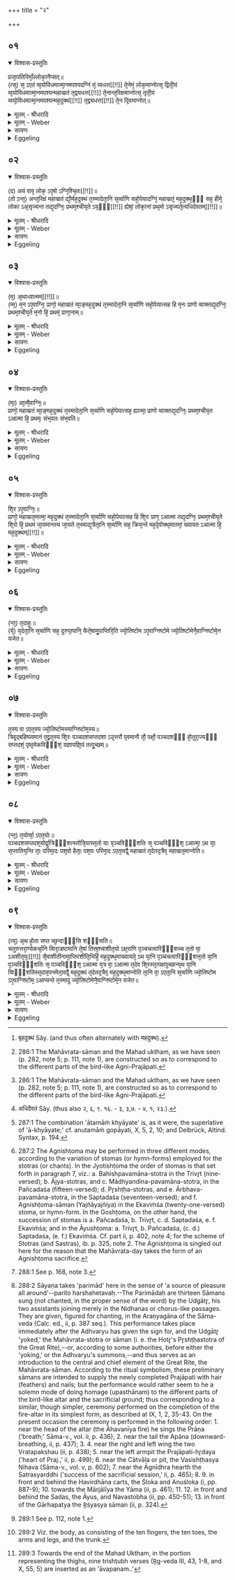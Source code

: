 +++
title = "२"

+++


## ०१


<details open><summary>विश्वास-प्रस्तुतिः</summary>

प्रजा᳘पतिरिमाँ᳘ल्लोका᳘नैप्सत्॥  
(त्स᳘) स᳘ ऽएतं व्व᳘योविधमात्मा᳘नमपश्यदग्निं तं᳘ व्यधत्त[[!!]] ते᳘नेमं᳘ लोक᳘माप्नोत्स᳘ द्विती᳘यं व्व᳘योविधमात्मा᳘नमपश्यन्महाव्व्रतं त᳘द्व्यधत्त[[!!]] ते᳘नान्त᳘रिक्षमाप्नोत्स᳘ तृती᳘यं व्वयो᳘विधमात्मा᳘नमपश्यन्मह᳘दुक्थं[[!!]] त᳘द्व्यधत्त[[!!]] ते᳘न दि᳘वमाप्नोत्॥
</details>

<details><summary>मूलम् - श्रीधरादि</summary>

प्रजा᳘पतिरिमाँ᳘ल्लोका᳘नैप्सत्॥  
(त्स᳘) स᳘ ऽएतं व्व᳘योविधमात्मा᳘नमपश्यदग्निं तं᳘ व्यधत्त[[!!]] ते᳘नेमं᳘ लोक᳘माप्नोत्स᳘ द्विती᳘यं व्व᳘योविधमात्मा᳘नमपश्यन्महाव्व्रतं त᳘द्व्यधत्त[[!!]] ते᳘नान्त᳘रिक्षमाप्नोत्स᳘ तृती᳘यं व्वयो᳘विधमात्मा᳘नमपश्यन्मह᳘दुक्थं[[!!]] त᳘द्व्यधत्त[[!!]] ते᳘न दि᳘वमाप्नोत्॥
</details>

<details><summary>मूलम् - Weber</summary>

प्रजा᳘पतिरिमां᳘लोका᳘नैप्सत्॥  
स᳘ एतं व᳘योविधमात्मा᳘नमपश्यदग्निं तं व्य᳘धत्त ते᳘नेमं᳘ लोक᳘माप्नोत्स᳘ द्विती᳘यं व᳘योविधमात्मा᳘नमपश्यन्महाव्रतं तद्व्य᳘धत्त ते᳘नान्त᳘रिक्षमाप्नोत्स᳘ तृती᳘यं वयो᳘विधमात्मा᳘नमपश्यन्मह᳘दुक्थं᳘ [^wbr_1] तद्व्य᳘धत्त ते᳘न दि᳘वमाप्नोत्॥  

[^wbr_1]: बृहदुक्थं Sây. (and thus often alternately with महदुक्थ).
</details>

<details><summary>सायणः</summary>

…
</details>

<details><summary>Eggeling</summary>

1. Prajāpati was desirous of gaining these worlds. He saw this bird-like body, the Fire-altar: he

fashioned it, and thereby gained this (terrestrial) world. He saw a second bird-like body, the (chant of the) Great Rite [^egg_530]: he fashioned it, and thereby gained the air. He saw a third bird-like body, the Great Litany [^egg_530]: he fashioned it, and thereby gained the sky.

[^egg_530]: 286:1 The Mahāvrata-sāman and the Mahad uktham, as we have seen (p. 282, note 5; p. 111, note 1), are constructed so as to correspond to the different parts of the bird-like Agni-Prajāpati.
</details>


## ०२


<details open><summary>विश्वास-प्रस्तुतिः</summary>

(द) अयं वाव᳘ लोक᳘ ऽए᳘षो ऽग्नि᳘श्चि᳘तः[[!!]]॥  
(तो ऽन्त᳘) अन्त᳘रिक्षं महाव्व्रतं द्यौ᳘र्मह᳘दुक्थं त᳘स्मादेता᳘नि स᳘र्व्वाणि सहो᳘पेयादग्निं᳘ महाव्व्रतं᳘ मह᳘दुक्थ᳘ᳫँ᳘ सह᳘ हीमे᳘ लोका ऽअ᳘सृज्यन्त तद्य᳘दग्निः᳘ प्रथम᳘श्चीय᳘ते ऽय᳘ᳫँ᳘[[!!]] ह्येषां᳘ लोका᳘नां प्रथ᳘मो ऽसृज्यते᳘त्यधिदेवतम्[[!!]]॥
</details>

<details><summary>मूलम् - श्रीधरादि</summary>

(द) अयं वाव᳘ लोक᳘ ऽए᳘षो ऽग्नि᳘श्चि᳘तः[[!!]]॥  
(तो ऽन्त᳘) अन्त᳘रिक्षं महाव्व्रतं द्यौ᳘र्मह᳘दुक्थं त᳘स्मादेता᳘नि स᳘र्व्वाणि सहो᳘पेयादग्निं᳘ महाव्व्रतं᳘ मह᳘दुक्थ᳘ᳫँ᳘ सह᳘ हीमे᳘ लोका ऽअ᳘सृज्यन्त तद्य᳘दग्निः᳘ प्रथम᳘श्चीय᳘ते ऽय᳘ᳫँ᳘[[!!]] ह्येषां᳘ लोका᳘नां प्रथ᳘मो ऽसृज्यते᳘त्यधिदेवतम्[[!!]]॥
</details>

<details><summary>मूलम् - Weber</summary>

अयं वाव᳘ लोक᳘ एॗषोऽग्नि᳘श्चितः᳟॥  
अन्त᳘रिक्षम् महाव्रतं द्यौ᳘र्मह᳘दुक्थं त᳘स्मादेता᳘नि स᳘र्वाणि सहो᳘पेयादग्नि᳘म् महाव्रत᳘म् मह᳘दुक्थ᳘ᳫं᳘ सहॗ हीमे᳘ लोका अ᳘सृज्यन्त तद्य᳘दग्निः᳘ प्रथम᳘श्चीय᳘तेॗऽयᳫं ह्येषां᳘ लोका᳘नाम् प्रथॗमोऽसृज्यते᳘त्यधिदेवत᳘म् [^wbr_2] ॥  

[^wbr_2]: अधिदैवतं Sây. (thus also २, ६, ९. १६. - ३, ३,७. - ४, १, २३.).
</details>

<details><summary>सायणः</summary>

…
</details>

<details><summary>Eggeling</summary>

2. This built Fire-altar, doubtless, is this (terrestrial) world, the Great Rite the air, and the Great Litany the sky: all these, the Fire-altar, the Great Rite, and the Great Litany, one ought therefore to undertake together, for these worlds were created together; and as to why the Fire-altar is built first, it is because of these worlds this (terrestrial) one was created first. Thus with regard to the deity.
</details>


## ०३


<details open><summary>विश्वास-प्रस्तुतिः</summary>

(म᳘) अ᳘थाध्यात्मम्[[!!]]॥  
(म्म᳘) म᳘न ऽए᳘वाग्निः᳘ प्राणो᳘ महाव्व्रतं व्वा᳘ङ्मह᳘दुक्थं त᳘स्मादेता᳘नि स᳘र्व्वाणि सहो᳘पेयात्सह हि म᳘नः प्राणो व्वाक्तद्य᳘दग्निः᳘ प्रथम᳘श्चीय᳘ते म᳘नो हि᳘ प्रथमं᳘ प्राणा᳘नाम्॥
</details>

<details><summary>मूलम् - श्रीधरादि</summary>

(म᳘) अ᳘थाध्यात्मम्[[!!]]॥  
(म्म᳘) म᳘न ऽए᳘वाग्निः᳘ प्राणो᳘ महाव्व्रतं व्वा᳘ङ्मह᳘दुक्थं त᳘स्मादेता᳘नि स᳘र्व्वाणि सहो᳘पेयात्सह हि म᳘नः प्राणो व्वाक्तद्य᳘दग्निः᳘ प्रथम᳘श्चीय᳘ते म᳘नो हि᳘ प्रथमं᳘ प्राणा᳘नाम्॥
</details>

<details><summary>मूलम् - Weber</summary>

अ᳘थाध्यात्म᳘म्॥  
म᳘न एॗवाग्निः᳘ प्राणो᳘ महाव्रतं वा᳘ङ्मह᳘दुक्थं त᳘स्मादेता᳘नि स᳘र्वाणि सहो᳘पेयात्सह हि म᳘नः प्राणो वाक्तद्य᳘दग्निः᳘ प्रथम᳘श्चीय᳘ते म᳘नो हि᳘ प्रथम᳘म् प्राणा᳘नाम्॥
</details>

<details><summary>सायणः</summary>

…
</details>

<details><summary>Eggeling</summary>

3. Now with regard to the body. The Fire-altar is the mind, the (chant of the) Great Rite the breath, and the Great Litany speech: all these one ought therefore to undertake together, for mind, breath, and speech belong together; as to why the Fire-altar is built first, it is because the mind is prior to the breathings.
</details>


## ०४


<details open><summary>विश्वास-प्रस्तुतिः</summary>

(मा᳘) आ᳘त्मै᳘वाग्निः᳘॥  
प्राणो᳘ महाव्व्रतं व्वा᳘ङ्मह᳘दुक्थं त᳘स्मादेता᳘नि स᳘र्व्वाणि सहो᳘पेयात्सह᳘ ह्यात्मा᳘ प्राणो व्वाक्तद्य᳘दग्निः᳘ प्रथम᳘श्चीय᳘त ऽआत्मा हि᳘ प्रथमः᳘ संभ᳘वतः संभ᳘वति॥
</details>

<details><summary>मूलम् - श्रीधरादि</summary>

(मा᳘) आ᳘त्मै᳘वाग्निः᳘॥  
प्राणो᳘ महाव्व्रतं व्वा᳘ङ्मह᳘दुक्थं त᳘स्मादेता᳘नि स᳘र्व्वाणि सहो᳘पेयात्सह᳘ ह्यात्मा᳘ प्राणो व्वाक्तद्य᳘दग्निः᳘ प्रथम᳘श्चीय᳘त ऽआत्मा हि᳘ प्रथमः᳘ संभ᳘वतः संभ᳘वति॥
</details>

<details><summary>मूलम् - Weber</summary>

आॗत्मैॗवाग्निः᳟॥  
प्राणो᳘ महाव्रतं वा᳘ङ् मह᳘दुक्थं त᳘स्मादेता᳘नि स᳘र्वाणि सहो᳘पेयात्सहॗ ह्यात्मा᳘ प्राणो वाक्तद्य᳘दग्निः᳘ प्रथम᳘श्चीय᳘त आत्मा हि᳘ प्रथमः᳘ सम्भ᳘वतः सम्भ᳘वति॥
</details>

<details><summary>सायणः</summary>

…
</details>

<details><summary>Eggeling</summary>

4. The Fire-altar, indeed, is the body (trunk), the Great Rite the breath, and the Great Litany speech: all these one ought therefore to undertake together, for body, breath, and speech belong together; and as to why the Fire-altar is built first, it is because of him who is produced the trunk is produced first.
</details>


## ०५


<details open><summary>विश्वास-प्रस्तुतिः</summary>

शि᳘र ऽए᳘वाग्निः᳘॥  
प्राणो᳘ महाव्व्रत᳘मात्मा᳘ मह᳘दुक्थं त᳘स्मादेता᳘नि स᳘र्व्वाणि सहो᳘पेयात्सह हि शि᳘रः प्राण᳘ ऽआत्मा तद्य᳘दग्निः᳘ प्रथम᳘श्चीय᳘ते शि᳘रो हि᳘ प्रथमं जा᳘यमानस्य जा᳘यते त᳘स्माद्य᳘त्रैता᳘नि स᳘र्व्वाणि सह᳘ क्रिय᳘न्ते मह᳘दे᳘वोक्थ᳘मातमां᳘ ख्यायत ऽआत्मा हि᳘ मह᳘दुक्थम्[[!!]]॥
</details>

<details><summary>मूलम् - श्रीधरादि</summary>

शि᳘र ऽए᳘वाग्निः᳘॥  
प्राणो᳘ महाव्व्रत᳘मात्मा᳘ मह᳘दुक्थं त᳘स्मादेता᳘नि स᳘र्व्वाणि सहो᳘पेयात्सह हि शि᳘रः प्राण᳘ ऽआत्मा तद्य᳘दग्निः᳘ प्रथम᳘श्चीय᳘ते शि᳘रो हि᳘ प्रथमं जा᳘यमानस्य जा᳘यते त᳘स्माद्य᳘त्रैता᳘नि स᳘र्व्वाणि सह᳘ क्रिय᳘न्ते मह᳘दे᳘वोक्थ᳘मातमां᳘ ख्यायत ऽआत्मा हि᳘ मह᳘दुक्थम्[[!!]]॥
</details>

<details><summary>मूलम् - Weber</summary>

शि᳘र एॗवाग्निः᳟॥  
प्राणो᳘ महाव्रत᳘मात्मा᳘ मह᳘दुक्थं त᳘स्मादेता᳘नि स᳘र्वाणि सहो᳘पेयात्सह हि शि᳘रः प्राण᳘ आत्मा तद्य᳘दग्निः᳘ प्रथम᳘श्चीय᳘ते शि᳘रो हि᳘ प्रथमं जा᳘यमानस्य जा᳘यते त᳘स्माद्य᳘त्रैता᳘नि स᳘र्वाणि सह᳘ क्रिय᳘न्ते मह᳘देॗवोक्थ᳘मातमां᳘ ख्यायत आत्मा हि᳘ मह᳘दुक्थ᳘म्॥
</details>

<details><summary>सायणः</summary>

…
</details>

<details><summary>Eggeling</summary>

5. The Fire-altar, indeed, is the head, the Great Rite the breath, and the Great Litany the body:

one ought therefore to undertake all these together, for head, breath, and body belong together; and as to why the Fire-altar is built first, it is because of him who is born the head is born first; and hence, whenever all these are undertaken together the Great Litany, indeed, is accounted the highest (ātamām) [^egg_531], for the Great Litany is the body (or self, ātman).

[^egg_531]: 287:1 The combination 'ātamāṁ khyāyate' is, as it were, the superlative of 'ā-khyāyate;' cf. anutamāṁ gopāyati, X, 5, 2, 10; and Delbrück, Altind. Syntax, p. 194.
</details>


## ०६


<details open><summary>विश्वास-प्रस्तुतिः</summary>

(न्त᳘) त᳘दाहुः॥  
(र्य᳘) य᳘देता᳘नि स᳘र्व्वाणि सह᳘ दुरुपा᳘पानि᳘ कैते᳘षामु᳘पाप्तिरि᳘ति ज्यो᳘तिष्टोम ऽए᳘वाग्निष्टोमे ज्यो᳘तिष्टोमेनै᳘वाग्निष्टोमे᳘न यजेत॥
</details>

<details><summary>मूलम् - श्रीधरादि</summary>

(न्त᳘) त᳘दाहुः॥  
(र्य᳘) य᳘देता᳘नि स᳘र्व्वाणि सह᳘ दुरुपा᳘पानि᳘ कैते᳘षामु᳘पाप्तिरि᳘ति ज्यो᳘तिष्टोम ऽए᳘वाग्निष्टोमे ज्यो᳘तिष्टोमेनै᳘वाग्निष्टोमे᳘न यजेत॥
</details>

<details><summary>मूलम् - Weber</summary>

त᳘दाहुः॥  
य᳘देता᳘नि स᳘र्वाणि सह᳘ दुरुपा᳘पानिॗ कैते᳘षामु᳘पाप्तिरि᳘ति ज्यो᳘तिष्टोम एॗवाग्निष्टोमे ज्यो᳘तिष्टोमेनैॗवाग्निष्टोमे᳘न यजेत॥
</details>

<details><summary>सायणः</summary>

…
</details>

<details><summary>Eggeling</summary>

6. As to this they say, 'If all these are difficult to obtain together, what (means of) obtaining them is there?'--In the Jyotishṭoma (form of the) Agnishṭoma [^egg_532]: let him perform offering with the Jyotishṭoma Agnishṭoma.

[^egg_532]: 287:2 The Agnishṭoma may be performed in three different modes, according to the variation of stomas (or hymn-forms) employed for the stotras (or chants). In the Jyotishṭoma the order of stomas is that set forth in paragraph 7, viz.: a. Bahishpavamāna-stotra in the Trivr̥t (nine-versed); b. Ājya-stotras, and c. Mādhyandina-pavamāna-stotra, in the Pañcadaśa (fifteen-versed); d. Pr̥shṭḥa-stotras, and e. Ārbhava-pavamāna-stotra, in the Saptadaśa (seventeen-versed); and f. Agnishṭoma-sāman (Yajñāyajñiya) in the Ekaviṁśa (twenty-one-versed) stoma, or hymn-form. In the Goshṭoma, on the other hand, the succession of stomas is a. Pañcadaśa, b. Trivr̥t, c. d. Saptadaśa, e. f. Ekaviṁśa; and in the Āyushṭoma: a. Trivr̥t, b. Pañcadaśa, (c. d.) Saptadaśa, (e. f.) Ekaviṁśa. Cf. part ii, p. 402, note 4; for the scheme of Stotras (and Sastras), ib. p. 325, note 2. The Agnishṭoma is singled out here for the reason that the Mahāvrata-day takes the form of an Agnishṭoma sacrifice.
</details>


## ०७


<details open><summary>विश्वास-प्रस्तुतिः</summary>

त᳘स्य वा ऽएत᳘स्य ज्यो᳘तिष्टोमस्याग्निष्टोम᳘स्य॥  
त्रिवृ᳘द्बहिष्पवमानं त᳘द्व्रत᳘स्य शि᳘रः पञ्चदशसप्तदशा ऽउ᳘त्तरौ प᳘वमानौ तौ᳘ पक्षौ᳘ पञ्चदशᳫँ᳭ हो᳘तुरा᳘ज्यᳫँ᳭ सप्तदशं᳘ पृष्ठ᳘मेकविᳫँ᳭शं᳘ यज्ञायज्ञि᳘यं तत्पु᳘च्छम्॥
</details>

<details><summary>मूलम् - श्रीधरादि</summary>

त᳘स्य वा ऽएत᳘स्य ज्यो᳘तिष्टोमस्याग्निष्टोम᳘स्य॥  
त्रिवृ᳘द्बहिष्पवमानं त᳘द्व्रत᳘स्य शि᳘रः पञ्चदशसप्तदशा ऽउ᳘त्तरौ प᳘वमानौ तौ᳘ पक्षौ᳘ पञ्चदशᳫँ᳭ हो᳘तुरा᳘ज्यᳫँ᳭ सप्तदशं᳘ पृष्ठ᳘मेकविᳫँ᳭शं᳘ यज्ञायज्ञि᳘यं तत्पु᳘च्छम्॥
</details>

<details><summary>मूलम् - Weber</summary>

त᳘स्य वा एत᳘स्य ज्यो᳘तिष्टोमस्याग्निष्टोम᳘स्य॥  
त्रिवृ᳘द्बहिष्पवमानं त᳘द्व्रत᳘स्य शि᳘रः पञ्चदशसप्तदशा उ᳘त्तरौ प᳘वमानौ तौ᳘ पक्षौ᳘ पञ्चदशᳫं हो᳘तुरा᳘ज्यᳫं सप्तदश᳘म् पृष्ठ᳘मेकविंशं᳘ यज्ञायज्ञि᳘यं तत्पु᳘छम्॥
</details>

<details><summary>सायणः</summary>

…
</details>

<details><summary>Eggeling</summary>

7. In this Jyotishṭoma Agnishṭoma the Bahishpavamāna (stotra) is (in) the Trivr̥t (stoma)--that is the head of the rite; the two other Pavamānas are (in) the Pañcadaśa and Saptadaśa (stomas)--they are the two wings; the Hotr̥'s

 Ājya (stotra) is (in) the Pañcadaśa, the Pr̥shṭḥa (stotra in) the Saptadaśa, and the Yajñāyajñiya (stotra in) the Ekaviṁśa (stoma)--they are the tail.
</details>


## ०८


<details open><summary>विश्वास-प्रस्तुतिः</summary>

(न्त᳘) त᳘योर्व्वा᳘ ऽएत᳘योः॥  
पञ्चदशसप्तदश᳘योर्द्वा᳘त्रिᳫँ᳭शत्स्तोत्रि᳘यास्त᳘तो याः प᳘ञ्चविᳫँ᳭शतिः स᳘ पञ्चविᳫँ᳭श᳘ ऽआत्मा᳘ ऽथ याः᳘ स᳘प्तातिय᳘न्ति ताः᳘ परिमा᳘दः पश᳘वो हैताः᳘ पश᳘वः परिमा᳘द ऽएता᳘वद्वै᳘ महाव्व्रतं त᳘देतद᳘त्रैव᳘ महाव्व्रत᳘माप्नोति॥
</details>

<details><summary>मूलम् - श्रीधरादि</summary>

(न्त᳘) त᳘योर्व्वा᳘ ऽएत᳘योः॥  
पञ्चदशसप्तदश᳘योर्द्वा᳘त्रिᳫँ᳭शत्स्तोत्रि᳘यास्त᳘तो याः प᳘ञ्चविᳫँ᳭शतिः स᳘ पञ्चविᳫँ᳭श᳘ ऽआत्मा᳘ ऽथ याः᳘ स᳘प्तातिय᳘न्ति ताः᳘ परिमा᳘दः पश᳘वो हैताः᳘ पश᳘वः परिमा᳘द ऽएता᳘वद्वै᳘ महाव्व्रतं त᳘देतद᳘त्रैव᳘ महाव्व्रत᳘माप्नोति॥
</details>

<details><summary>मूलम् - Weber</summary>

त᳘योर्वा᳘ एत᳘योः॥  
पञ्चदशसप्तदश᳘योर्द्वा᳘त्रिंशत्स्तोत्रि᳘यास्त᳘तो याः प᳘ञ्चविंशतिः स᳘ पञ्चविंश᳘ आत्मा᳘थ याः᳘ सॗप्तातिय᳘न्ति ताः᳘ परिमा᳘दः पश᳘वो हैताः᳘ पश᳘वः परिमा᳘द एता᳘वद्वै᳘ महाव्रतं त᳘देतद᳘त्रैव᳘ महाव्रत᳘माप्नोति॥
</details>

<details><summary>सायणः</summary>

…
</details>

<details><summary>Eggeling</summary>

8. Now these two, the Pañcadaśa and Saptadaśa, have thirty-two hymn-verses: twenty-five of these are the twenty-five-fold body [^egg_533]; and the seven which remain over are the Parimād (sāmans), for these are the cattle (or animals), (for) cattle are sporting all around us (pari-mād [^egg_534])--thus much, then, is the

[^egg_533]: 288:1 See p. 168, note 3.

[^egg_534]: 288:2 Sāyaṇa takes 'parimād' here in the sense of 'a source of pleasure all around'--parito harshahetavaḥ.--The Parimādaḥ are thirteen Sāmans sung (not chanted, in the proper sense of the word) by the Udgātr̥, his two assistants joining merely in the Nidhanas or chorus-like passages. They are given, figured for chanting, in the Araṇyagāna of the Sāma-veda (Calc. ed., ii, p. 387 seq.). This performance takes place immediately after the Adhvaryu has given the sign for, and the Udgātr̥ 'yoked,' the Mahāvrata-stotra or sāman (i. e. the Hotr̥'s Pr̥shṭḥastotra of the Great Rite),--or, according to some authorities, before either the 'yoking,' or the Adhvaryu's summons,--and thus serves as an introduction to the central and chief element of the Great Rite, the Mahāvrata-sāman. According to the ritual symbolism, these preliminary sāmans are intended to supply the newly completed Prajāpati with hair (feathers) and nails; but the performance would rather seem to he a solemn mode of doing homage (upasthānam) to the different parts of the bird-like altar and the sacrificial ground; thus corresponding to a similar, though simpler, ceremony performed on the completion of the fire-altar in its simplest form, as described at IX, 1, 2, 35-43. On the present occasion the ceremony is performed in the following order: 1. near the head of the altar (the Āhavanīya fire) he sings the Prāṇa ('breath;' Sāma-v., vol. ii, p. 436); 2. near the tail the Apāna (downward-breathing, ii, p. 437); 3. 4. near the right and left wing the two Vratapakshau (ii, p. 438); 5. near the left armpit the Prajāpati-hr̥daya ('heart of Praj.,' ii, p. 499); 6. near the Cātvāla or pit, the Vasishṭḥasya Nihava (Sāma-v., vol. v, p. 602); 7. near the Āgnīdhra hearth the Satrasyarddhi ('success of the sacrificial session,' ii, p. 465); 8. 9. in front and behind the Havirdhāna carts, the Śloka and Anuśloka (i, pp. 887-9);  10. towards the Mārjālīya the Yāma (ii, p. 461); 11. 12. in front and behind the Sadas, the Āyus, and Navastobha (ii, pp. 450-51); 13. in front of the Gārhapatya the R̥śyasya sāman (ii, p. 324).

 Great Rite: thereby he obtains the Great Rite even in this (Agnishṭoma).
</details>


## ०९


<details open><summary>विश्वास-प्रस्तुतिः</summary>

(त्य᳘) अ᳘थ हो᳘ता सप्त च्छ᳘न्दाᳫँ᳭सि शᳫँ᳭सति॥  
चतुरुत्तरा᳘ण्येकर्चा᳘नि व्विरा᳘डष्टमानि ते᳘षां तिस्र᳘श्चाशीत᳘यो ऽक्ष᳘राणि प᳘ञ्चचत्वारिᳫँ᳭शच्च त᳘तो या᳘ ऽअशीत᳘यः᳘[[!!]] सै᳘वाशीतीनामा᳘प्तिरशीति᳘भिर्हि᳘ मह᳘दुक्थ᳘माख्यायते᳘ ऽथ या᳘नि प᳘ञ्चचत्वारिᳫँ᳭शत्त᳘तो या᳘नि प᳘ञ्चविᳫँ᳭शतिः स᳘ पञ्चविᳫँ᳭श᳘ ऽआत्मा य᳘त्र वा᳘ ऽआत्मा त᳘देव शि᳘रस्त᳘त्पक्षपुच्छान्य᳘थ या᳘नि व्विᳫँ᳭शतिस्त᳘दाव᳘पनमेता᳘वद्वै᳘ मह᳘दुक्थं त᳘देतद᳘त्रैव᳘ मह᳘दुक्थ᳘माप्नोति ता᳘नि वा᳘ ऽएता᳘नि स᳘र्व्वाणि ज्यो᳘तिष्टोम ऽए᳘वाग्निष्टोम᳘ ऽआप्यन्ते त᳘स्मादु ज्यो᳘तिष्टोमेनै᳘वाग्निष्टोमे᳘न यजेत॥
</details>

<details><summary>मूलम् - श्रीधरादि</summary>

(त्य᳘) अ᳘थ हो᳘ता सप्त च्छ᳘न्दाᳫँ᳭सि शᳫँ᳭सति॥  
चतुरुत्तरा᳘ण्येकर्चा᳘नि व्विरा᳘डष्टमानि ते᳘षां तिस्र᳘श्चाशीत᳘यो ऽक्ष᳘राणि प᳘ञ्चचत्वारिᳫँ᳭शच्च त᳘तो या᳘ ऽअशीत᳘यः᳘[[!!]] सै᳘वाशीतीनामा᳘प्तिरशीति᳘भिर्हि᳘ मह᳘दुक्थ᳘माख्यायते᳘ ऽथ या᳘नि प᳘ञ्चचत्वारिᳫँ᳭शत्त᳘तो या᳘नि प᳘ञ्चविᳫँ᳭शतिः स᳘ पञ्चविᳫँ᳭श᳘ ऽआत्मा य᳘त्र वा᳘ ऽआत्मा त᳘देव शि᳘रस्त᳘त्पक्षपुच्छान्य᳘थ या᳘नि व्विᳫँ᳭शतिस्त᳘दाव᳘पनमेता᳘वद्वै᳘ मह᳘दुक्थं त᳘देतद᳘त्रैव᳘ मह᳘दुक्थ᳘माप्नोति ता᳘नि वा᳘ ऽएता᳘नि स᳘र्व्वाणि ज्यो᳘तिष्टोम ऽए᳘वाग्निष्टोम᳘ ऽआप्यन्ते त᳘स्मादु ज्यो᳘तिष्टोमेनै᳘वाग्निष्टोमे᳘न यजेत॥
</details>

<details><summary>मूलम् - Weber</summary>

अ᳘थ हो᳘ता सप्त छ᳘न्दांसि शंसति॥  
चतुरुत्तरा᳘ण्येकर्चा᳘नि विरा᳘डष्टमानि ते᳘षां तिस्र᳘श्चाशीत᳘योऽक्ष᳘राणि प᳘ञ्चचत्वारिंशच्च त᳘तो या᳘ अशीॗत᳘यः सैॗवाशीतीनामा᳘प्तिरशीति᳘भिर्हि᳘ मह᳘दुक्थ᳘माख्यायते᳘ऽथ या᳘नि प᳘ञ्चचत्वारिंशत्त᳘तो या᳘नि प᳘ञ्चविंशतिः स᳘ पञ्चविंश᳘ आत्मा य᳘त्र वा᳘ आत्मा त᳘देव शि᳘रस्त᳘त्पक्षपुछान्य᳘थ या᳘नि विंशतिस्त᳘दाव᳘पनमेता᳘वद्वै᳘ मह᳘दुक्थं त᳘देतद᳘त्रैव᳘ मह᳘दुक्थ᳘माप्नोति ता᳘नि वा᳘ एता᳘नि स᳘र्वाणि ज्यो᳘तिष्टोम एॗवाग्निष्टोम᳘ आप्यन्ते त᳘स्मादु ज्यो᳘तिष्टोमेनैॗवाग्निष्टोमे᳘न यजेत॥
</details>

<details><summary>सायणः</summary>

…
</details>

<details><summary>Eggeling</summary>

9. And the Hotr̥ recites seven metres--each subsequent one-versed (metre) increasing by four (syllables)--with the Virāj as an eighth: these (eight) consist of three eighties and forty-five syllables. Now by the eighties thereof the eighties (of the mahad uktham) [^egg_535] are obtained, for the Great Litany is counted (or recited) by eighties (of triplets); and of the forty-five (syllables which remain) twenty-five are this twenty-five-fold body [^egg_536]; and where the body is there, indeed, are (included) the head, and the wings and tail; and the twenty (syllables which remain) are the insertion [^egg_537];--thus much, then, is the Great Litany: thereby he obtains the Great Litany even in this (Agnishṭoma). All these (three) are indeed obtained in the Jyotishṭoma Agnishṭoma: let him, therefore, perform offering with the Jyotishṭoma Agnishṭoma.

[^egg_535]: 289:1 See p. 112, note 1.

[^egg_536]: 289:2 Viz. the body, as consisting of the ten fingers, the ten toes, the arms and legs, and the trunk.

[^egg_537]: 289:3 Towards the end of the Mahad Uktham, in the portion representing the thighs, nine trishṭubh verses (R̥g-veda III, 43, 1-8, and X, 55, 5) are inserted as an 'āvapanam..'
</details>

